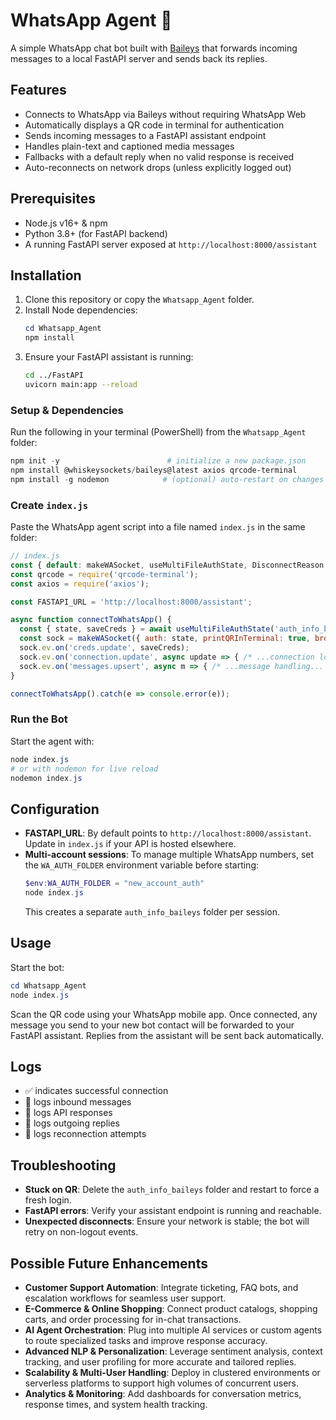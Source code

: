 # WhatsApp Agent 📱

A simple WhatsApp chat bot built with [Baileys](https://github.com/adiwajshing/Baileys) that forwards incoming messages to a local FastAPI server and sends back its replies.

## Features

- Connects to WhatsApp via Baileys without requiring WhatsApp Web
- Automatically displays a QR code in terminal for authentication
- Sends incoming messages to a FastAPI assistant endpoint
- Handles plain-text and captioned media messages
- Fallbacks with a default reply when no valid response is received
- Auto-reconnects on network drops (unless explicitly logged out)

## Prerequisites

- Node.js v16+ & npm
- Python 3.8+ (for FastAPI backend)
- A running FastAPI server exposed at `http://localhost:8000/assistant`

## Installation

1. Clone this repository or copy the `Whatsapp_Agent` folder.
2. Install Node dependencies:
   ```powershell
   cd Whatsapp_Agent
   npm install
   ```
3. Ensure your FastAPI assistant is running:
   ```bash
   cd ../FastAPI
   uvicorn main:app --reload
   ```

### Setup & Dependencies
Run the following in your terminal (PowerShell) from the `Whatsapp_Agent` folder:
```powershell
npm init -y                        # initialize a new package.json
npm install @whiskeysockets/baileys@latest axios qrcode-terminal
npm install -g nodemon            # (optional) auto-restart on changes
```

### Create `index.js`
Paste the WhatsApp agent script into a file named `index.js` in the same folder:
```javascript
// index.js
const { default: makeWASocket, useMultiFileAuthState, DisconnectReason } = require('@whiskeysockets/baileys');
const qrcode = require('qrcode-terminal');
const axios = require('axios');

const FASTAPI_URL = 'http://localhost:8000/assistant';

async function connectToWhatsApp() {
  const { state, saveCreds } = await useMultiFileAuthState('auth_info_baileys');
  const sock = makeWASocket({ auth: state, printQRInTerminal: true, browser: ['WhatsApp Agent','Chrome','1.0'] });
  sock.ev.on('creds.update', saveCreds);
  sock.ev.on('connection.update', async update => { /* ...connection logic... */ });
  sock.ev.on('messages.upsert', async m => { /* ...message handling... */ });
}

connectToWhatsApp().catch(e => console.error(e));
```

### Run the Bot
Start the agent with:
```powershell
node index.js
# or with nodemon for live reload
nodemon index.js
```

## Configuration

- **FASTAPI_URL**: By default points to `http://localhost:8000/assistant`. Update in `index.js` if your API is hosted elsewhere.
- **Multi-account sessions**: To manage multiple WhatsApp numbers, set the `WA_AUTH_FOLDER` environment variable before starting:
  ```powershell
  $env:WA_AUTH_FOLDER = "new_account_auth"
  node index.js
  ```
  This creates a separate `auth_info_baileys` folder per session.

## Usage

Start the bot:

```powershell
cd Whatsapp_Agent
node index.js
```

Scan the QR code using your WhatsApp mobile app. Once connected, any message you send to your new bot contact will be forwarded to your FastAPI assistant. Replies from the assistant will be sent back automatically.

## Logs

- ✅ indicates successful connection
- 💬 logs inbound messages
- 📝 logs API responses
- 🤖 logs outgoing replies
- 🔄 logs reconnection attempts

## Troubleshooting

- **Stuck on QR**: Delete the `auth_info_baileys` folder and restart to force a fresh login.
- **FastAPI errors**: Verify your assistant endpoint is running and reachable.
- **Unexpected disconnects**: Ensure your network is stable; the bot will retry on non-logout events.

## Possible Future Enhancements

- **Customer Support Automation**: Integrate ticketing, FAQ bots, and escalation workflows for seamless user support.
- **E-Commerce & Online Shopping**: Connect product catalogs, shopping carts, and order processing for in-chat transactions.
- **AI Agent Orchestration**: Plug into multiple AI services or custom agents to route specialized tasks and improve response accuracy.
- **Advanced NLP & Personalization**: Leverage sentiment analysis, context tracking, and user profiling for more accurate and tailored replies.
- **Scalability & Multi-User Handling**: Deploy in clustered environments or serverless platforms to support high volumes of concurrent users.
- **Analytics & Monitoring**: Add dashboards for conversation metrics, response times, and system health tracking.



